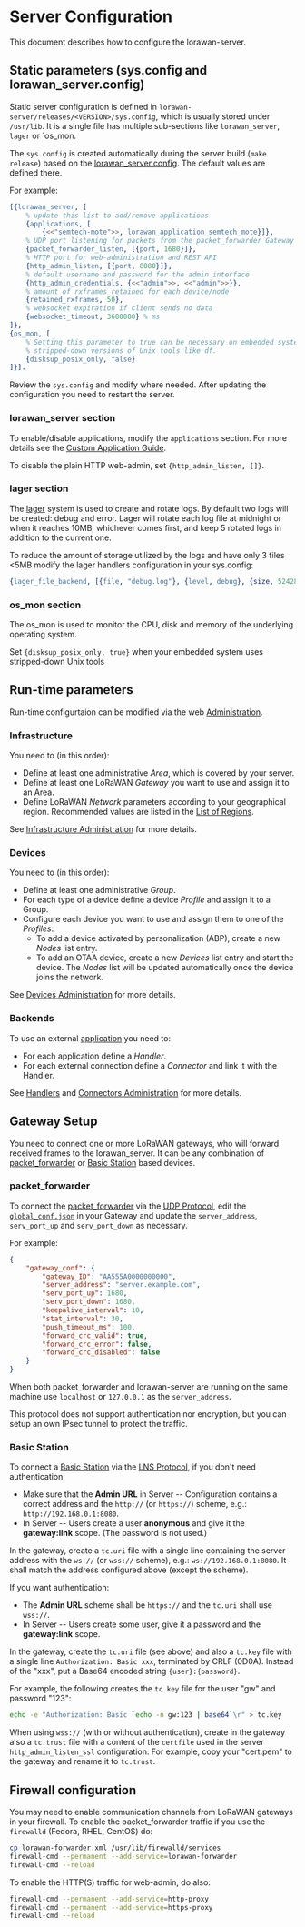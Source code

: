 # Server Configuration

This document describes how to configure the lorawan-server.

## Static parameters (sys.config and lorawan_server.config)

Static server configuration is defined in
`lorawan-server/releases/<VERSION>/sys.config`, which is usually stored under
`/usr/lib`. It is a single file has multiple sub-sections like `lorawan_server`,
`lager` or `os_mon.

The `sys.config` is created automatically during the server build (`make release`)
based on the [lorawan_server.config](/lorawan_server.config). The default values
are defined there.

For example:
```erlang
[{lorawan_server, [
    % update this list to add/remove applications
    {applications, [
        {<<"semtech-mote">>, lorawan_application_semtech_mote}]},
    % UDP port listening for packets from the packet_forwarder Gateway
    {packet_forwarder_listen, [{port, 1680}]},
    % HTTP port for web-administration and REST API
    {http_admin_listen, [{port, 8080}]},
    % default username and password for the admin interface
    {http_admin_credentials, {<<"admin">>, <<"admin">>}},
    % amount of rxframes retained for each device/node
    {retained_rxframes, 50},
    % websocket expiration if client sends no data
    {websocket_timeout, 3600000} % ms
]},
{os_mon, [
    % Setting this parameter to true can be necessary on embedded systems with
    % stripped-down versions of Unix tools like df.
    {disksup_posix_only, false}
]}].
```

Review the `sys.config` and modify where needed. After updating the configuration
you need to restart the server.

### lorawan_server section

To enable/disable applications, modify the `applications` section. For more
details see the [Custom Application Guide](Applications.md).

To disable the plain HTTP web-admin, set `{http_admin_listen, []}`.

### lager section

The [lager](https://github.com/erlang-lager/lager#internal-log-rotation) system
is used to create and rotate logs. By default two logs will be created: debug and
error. Lager will rotate each log file at midnight or when it reaches 10MB,
whichever comes first, and keep 5 rotated logs in addition to the current one.

To reduce the amount of storage utilized by the logs and have only 3 files <5MB
modify the lager handlers configuration in your sys.config:
```erlang
{lager_file_backend, [{file, "debug.log"}, {level, debug}, {size, 5242880}, {count, 3}]}
```

### os_mon section

The os_mon is used to monitor the CPU, disk and memory of the underlying
operating system.

Set `{disksup_posix_only, true}` when your embedded system uses stripped-down
Unix tools


## Run-time parameters

Run-time configurtaion can be modified via the web [Administration](Administration.md).

### Infrastructure

You need to (in this order):
 - Define at least one administrative *Area*, which is covered by your server.
 - Define at least one LoRaWAN *Gateway* you want to use and assign it to an Area.
 - Define LoRaWAN *Network* parameters according to your geographical region.
   Recommended values are listed in the [List of Regions](Regions.md).

See [Infrastructure Administration](Infrastructure.md) for more details.

### Devices

You need to (in this order):
 - Define at least one administrative *Group*.
 - For each type of a device define a device *Profile* and assign it to a Group.
 - Configure each device you want to use and assign them to one of the *Profiles*:
   - To add a device activated by personalization (ABP), create a new *Nodes* list entry.
   - To add an OTAA device, create a new *Devices* list entry and start the device.
     The *Nodes* list will be updated automatically once the device joins the network.

See [Devices Administration](Devices.md) for more details.

### Backends

To use an external [application](Applications.md) you need to:
 - For each application define a *Handler*.
 - For each external connection define a *Connector* and link it with the Handler.

See [Handlers](Handlers.md) and [Connectors Administration](Connectors.md) for more details.


## Gateway Setup

You need to connect one or more LoRaWAN gateways, who will forward
received frames to the lorawan_server. It can be any combination of
[packet_forwarder](https://github.com/Lora-net/packet_forwarder)
or [Basic Station](https://doc.sm.tc/station) based devices.

### packet_forwarder

To connect the [packet_forwarder](https://github.com/Lora-net/packet_forwarder)
via the [UDP Protocol](https://github.com/Lora-net/packet_forwarder/blob/master/PROTOCOL.TXT),
edit the [`global_conf.json`](https://github.com/Lora-net/packet_forwarder/blob/master/lora_pkt_fwd/global_conf.json)
in your Gateway and update the `server_address`, `serv_port_up` and `serv_port_down` as necessary.

For example:
```json
{
    "gateway_conf": {
        "gateway_ID": "AA555A0000000000",
        "server_address": "server.example.com",
        "serv_port_up": 1680,
        "serv_port_down": 1680,
        "keepalive_interval": 10,
        "stat_interval": 30,
        "push_timeout_ms": 100,
        "forward_crc_valid": true,
        "forward_crc_error": false,
        "forward_crc_disabled": false
    }
}
```

When both packet_forwarder and lorawan-server are running on the same machine
use `localhost` or `127.0.0.1` as the `server_address`.

This protocol does not support authentication nor encryption, but you can setup
an own IPsec tunnel to protect the traffic.

### Basic Station

To connect a [Basic Station](https://doc.sm.tc/station) via the
[LNS Protocol](https://doc.sm.tc/station/tcproto.html),
if you don't need authentication:
 - Make sure that the **Admin URL** in Server -- Configuration contains a correct
   address and the `http://` (or `https://`) scheme, e.g.: `http://192.168.0.1:8080`.
 - In Server -- Users create a user **anonymous** and give it the **gateway:link** scope.
   (The password is not used.)

In the gateway, create a `tc.uri` file with a single line containing the server
address with the `ws://` (or `wss://` scheme), e.g.: `ws://192.168.0.1:8080`. It shall
match the address configured above (except the scheme).

If you want authentication:
 - The **Admin URL** scheme shall be `https://` and the `tc.uri` shall use `wss://`.
 - In Server -- Users create some user, give it a password and the **gateway:link** scope.

In the gateway, create the `tc.uri` file (see above) and also a `tc.key` file
with a single line `Authorization: Basic xxx`, terminated by CRLF (0D0A). Instead
of the "xxx", put a Base64 encoded string `{user}:{password}`.

For example, the following creates the `tc.key` file for the user "gw" and password "123":
```bash
echo -e "Authorization: Basic `echo -n gw:123 | base64`\r" > tc.key
```

When using `wss://` (with or without authentication), create in the gateway also a
`tc.trust` file with a content of the `certfile` used in the server `http_admin_listen_ssl`
configuration. For example, copy your "cert.pem" to the gateway and rename it
to `tc.trust`.


## Firewall configuration

You may need to enable communication channels from LoRaWAN gateways in your firewall.
To enable the packet_forwarder traffic if you use the `firewalld` (Fedora, RHEL, CentOS) do:
```bash
cp lorawan-forwarder.xml /usr/lib/firewalld/services
firewall-cmd --permanent --add-service=lorawan-forwarder
firewall-cmd --reload
```
To enable the HTTP(S) traffic for web-admin, do also:
```bash
firewall-cmd --permanent --add-service=http-proxy
firewall-cmd --permanent --add-service=https-proxy
firewall-cmd --reload
```
